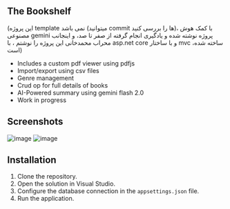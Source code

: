 ## The Bookshelf
(این پروژه template نمی باشد (میتوانید commit ها را بررسی کنید)، با کمک هوش مصنوعی gemini پروژه نوشته شده و یادگیری انجام گرفته از صفر تا صد، و اینجانب محراب محمدخانی این پروژه را نوشتم ، با asp.net core و با ساختار mvc ،ساخته شده است)

* Includes a custom pdf viewer using pdfjs
* Import/export using csv files
* Genre management
* Crud op for full details of books
* AI-Powered summary using gemini flash 2.0
* Work in progress


## Screenshots
![image](https://github.com/user-attachments/assets/42cddab0-2ddd-4441-9c19-d9739f07e7fd)
![image](https://github.com/user-attachments/assets/734bf14e-59d0-42db-98ce-1ff2fe6520ed)



## Installation

1. Clone the repository.
2. Open the solution in Visual Studio.
3. Configure the database connection in the `appsettings.json` file.
4. Run the application.
